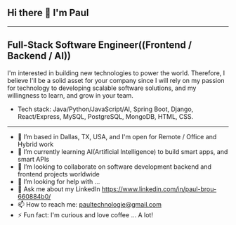 ## Hi there 👋 I'm Paul
-----
Full-Stack Software Engineer((Frontend / Backend / AI))
-----
I'm interested in building new technologies to power the world. 
Therefore, I believe I'll be a solid asset for your company since I will rely on my passion for technology to developing scalable software solutions, and my willingness to learn, and grow in your team.

- Tech stack: Java/Python/JavaScript/AI, Spring Boot, Django, React/Express, MySQL, PostgreSQL, MongoDB, HTML, CSS.


-----
- 🔭 I’m based in Dallas, TX, USA, and I'm open for Remote / Office and Hybrid work
- 🌱 I’m currently learning AI(Artificial Intelligence) to build smart apps, and smart APIs
- 👯 I’m looking to collaborate on software development backend and frontend projects worldwide
- 🤔 I’m looking for help with ...
- 💬 Ask me about my LinkedIn https://www.linkedin.com/in/paul-brou-660884b0/
- 📫 How to reach me: paultechnologie@gmail.com
- ⚡ Fun fact: I'm curious and love coffee ... A lot!

